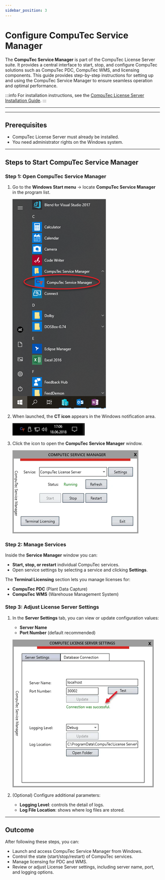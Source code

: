 ```yaml
---
sidebar_position: 3
---
```


# Configure CompuTec Service Manager

The **CompuTec Service Manager** is part of the CompuTec License Server suite. It provides a central interface to start, stop, and configure CompuTec solutions such as CompuTec PDC, CompuTec WMS, and licensing components. This guide provides step-by-step instructions for setting up and using the CompuTec Service Manager to ensure seamless operation and optimal performance.

:::info
For installation instructions, see the [CompuTec License Server Installation Guide](./computec-license-server-installation.md).
:::

---

---

## Prerequisites

- CompuTec License Server must already be installed.  
- You need administrator rights on the Windows system.  

---

## Steps to Start CompuTec Service Manager

### Step 1: Open CompuTec Service Manager

1. Go to the **Windows Start menu** → locate **CompuTec Service Manager** in the program list.  

   ![CompuTec Service Manager](./media/direct-access/computec-service-manager.png)

2. When launched, the **CT icon** appears in the Windows notification area.  

   ![CT shortcut](./media/direct-access/CT-shortcut.webp)

3. Click the icon to open the **CompuTec Service Manager** window.  

   ![CT Service Manager](./media/direct-access/CT-Service-Manager_1.webp)

### Step 2: Manage Services

Inside the **Service Manager** window you can:

- **Start, stop, or restart** individual CompuTec services.  
- Open service settings by selecting a service and clicking **Settings**.  

The **Terminal Licensing** section lets you manage licenses for:

- **CompuTec PDC** (Plant Data Capture)  
- **CompuTec WMS** (Warehouse Management System)

### Step 3: Adjust License Server Settings

1. In the **Server Settings** tab, you can view or update configuration values:  
   - **Server Name**  
   - **Port Number** (default recommended)  

   ![CT Server Settings](./media/direct-access/CT-License-Server-Settings_1_Server-Settings1.webp)

2. (Optional) Configure additional parameters:  
   - **Logging Level**: controls the detail of logs.  
   - **Log File Location**: shows where log files are stored.  

---

## Outcome

After following these steps, you can:

- Launch and access CompuTec Service Manager from Windows.  
- Control the state (start/stop/restart) of CompuTec services.  
- Manage licensing for PDC and WMS.  
- Review or adjust License Server settings, including server name, port, and logging options.
